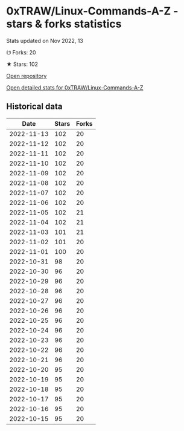 # 0xTRAW/Linux-Commands-A-Z - stars & forks statistics

Stats updated on Nov 2022, 13

☋ Forks: 20

★ Stars: 102

[Open repository](https://github.com/0xTRAW/Linux-Commands-A-Z)

[Open detailed stats for 0xTRAW/Linux-Commands-A-Z](https://reviewgithub.com/rep/0xTRAW/Linux-Commands-A-Z)

## Historical data
| Date | Stars | Forks |
|------|-------|-------|
| 2022-11-13 | 102 | 20 | 
| 2022-11-12 | 102 | 20 | 
| 2022-11-11 | 102 | 20 | 
| 2022-11-10 | 102 | 20 | 
| 2022-11-09 | 102 | 20 | 
| 2022-11-08 | 102 | 20 | 
| 2022-11-07 | 102 | 20 | 
| 2022-11-06 | 102 | 20 | 
| 2022-11-05 | 102 | 21 | 
| 2022-11-04 | 102 | 21 | 
| 2022-11-03 | 101 | 21 | 
| 2022-11-02 | 101 | 20 | 
| 2022-11-01 | 100 | 20 | 
| 2022-10-31 | 98 | 20 | 
| 2022-10-30 | 96 | 20 | 
| 2022-10-29 | 96 | 20 | 
| 2022-10-28 | 96 | 20 | 
| 2022-10-27 | 96 | 20 | 
| 2022-10-26 | 96 | 20 | 
| 2022-10-25 | 96 | 20 | 
| 2022-10-24 | 96 | 20 | 
| 2022-10-23 | 96 | 20 | 
| 2022-10-22 | 96 | 20 | 
| 2022-10-21 | 96 | 20 | 
| 2022-10-20 | 95 | 20 | 
| 2022-10-19 | 95 | 20 | 
| 2022-10-18 | 95 | 20 | 
| 2022-10-17 | 95 | 20 | 
| 2022-10-16 | 95 | 20 | 
| 2022-10-15 | 95 | 20 | 

